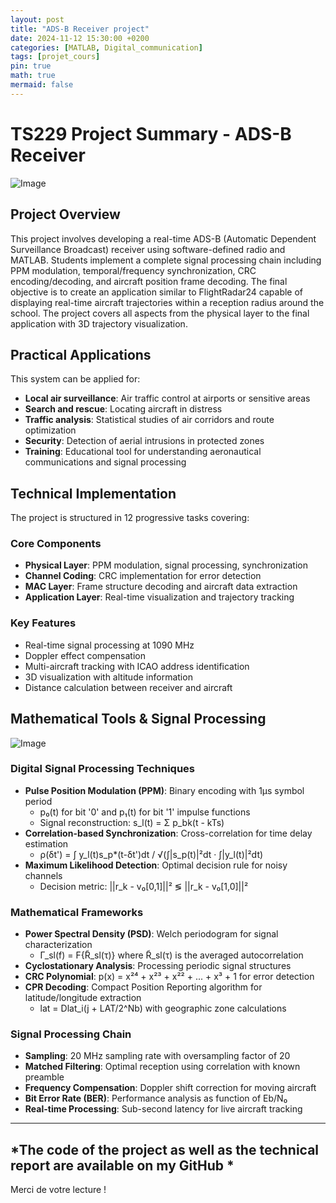 ```yaml
---
layout: post
title: "ADS-B Receiver project"
date: 2024-11-12 15:30:00 +0200
categories: [MATLAB, Digital_communication]
tags: [projet_cours]
pin: true
math: true
mermaid: false
---
```



# TS229 Project Summary - ADS-B Receiver

![Image](https://rdebache.fr/assets/img/Tache7trajectoire.png)
## Project Overview

This project involves developing a real-time ADS-B (Automatic Dependent Surveillance Broadcast) receiver using software-defined radio and MATLAB. Students implement a complete signal processing chain including PPM modulation, temporal/frequency synchronization, CRC encoding/decoding, and aircraft position frame decoding. The final objective is to create an application similar to FlightRadar24 capable of displaying real-time aircraft trajectories within a reception radius around the school. The project covers all aspects from the physical layer to the final application with 3D trajectory visualization.

## Practical Applications

This system can be applied for:

* **Local air surveillance**: Air traffic control at airports or sensitive areas
* **Search and rescue**: Locating aircraft in distress
* **Traffic analysis**: Statistical studies of air corridors and route optimization
* **Security**: Detection of aerial intrusions in protected zones
* **Training**: Educational tool for understanding aeronautical communications and signal processing

## Technical Implementation

The project is structured in 12 progressive tasks covering:

### Core Components
* **Physical Layer**: PPM modulation, signal processing, synchronization
* **Channel Coding**: CRC implementation for error detection
* **MAC Layer**: Frame structure decoding and aircraft data extraction
* **Application Layer**: Real-time visualization and trajectory tracking

### Key Features
* Real-time signal processing at 1090 MHz
* Doppler effect compensation
* Multi-aircraft tracking with ICAO address identification
* 3D visualization with altitude information
* Distance calculation between receiver and aircraft

## Mathematical Tools & Signal Processing

![Image](https://rdebache.fr/assets/img/Tache8debuttrames.png)
### Digital Signal Processing Techniques
* **Pulse Position Modulation (PPM)**: Binary encoding with 1μs symbol period
  - p₀(t) for bit '0' and p₁(t) for bit '1' impulse functions
  - Signal reconstruction: s_l(t) = Σ p_bk(t - kTs)
* **Correlation-based Synchronization**: Cross-correlation for time delay estimation
  - ρ(δt') = ∫ y_l(t)s_p*(t-δt')dt / √(∫|s_p(t)|²dt · ∫|y_l(t)|²dt)
* **Maximum Likelihood Detection**: Optimal decision rule for noisy channels
  - Decision metric: ||r_k - v₀[0,1]||² ≶ ||r_k - v₀[1,0]||²

### Mathematical Frameworks
* **Power Spectral Density (PSD)**: Welch periodogram for signal characterization
  - Γ_sl(f) = F{R̃_sl(τ)} where R̃_sl(τ) is the averaged autocorrelation
* **Cyclostationary Analysis**: Processing periodic signal structures
* **CRC Polynomial**: p(x) = x²⁴ + x²³ + x²² + ... + x³ + 1 for error detection
* **CPR Decoding**: Compact Position Reporting algorithm for latitude/longitude extraction
  - lat = Dlat_i(j + LAT/2^Nb) with geographic zone calculations

### Signal Processing Chain
* **Sampling**: 20 MHz sampling rate with oversampling factor of 20
* **Matched Filtering**: Optimal reception using correlation with known preamble
* **Frequency Compensation**: Doppler shift correction for moving aircraft
* **Bit Error Rate (BER)**: Performance analysis as function of Eb/N₀
* **Real-time Processing**: Sub-second latency for live aircraft tracking

---
*The code of the project as well as the technical report are available on my GitHub *
---

Merci de votre lecture !
